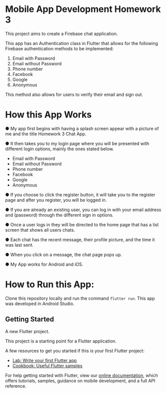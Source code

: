 # Mobile App Development Homework 3 

This project aims to create a Firebase chat application.

This app has an Authentication class in Flutter that allows for the following Firebase authentication methods to be implemented:

1. Email with Password
2. Email without Password
3. Phone number
4. Facebook
5. Google
6. Anonymous

This method also allows for users to verify their email and sign out.

# How this App Works

● My app first begins with having a splash screen appear with a picture of me and the title Homework 3 Chat App.

● It then takes you to my login page where you will be presented with different login options, mainly the ones stated below.

- Email with Password
- Email without Password
- Phone number
- Facebook
- Google
- Anonymous

● If you choose to click the register button, it will take you to the register page and after you register, you will be logged in.

● If you are already an existing user, you can log in with your email address and (password) through the different sign in options.

● Once a user logs in they will be directed to the home page that has a list screen that shows all users chats.

● Each chat has the recent message, their profile picture, and the time it was last sent.

● When you click on a message, the chat page pops up.

● My App works for Android and iOS.

# How to Run this App:

Clone this repository locally and run the command `flutter run`. This app was developed in Android Studio.

## Getting Started

A new Flutter project.

This project is a starting point for a Flutter application.

A few resources to get you started if this is your first Flutter project:

- [Lab: Write your first Flutter app](https://flutter.dev/docs/get-started/codelab)
- [Cookbook: Useful Flutter samples](https://flutter.dev/docs/cookbook)

For help getting started with Flutter, view our
[online documentation](https://flutter.dev/docs), which offers tutorials,
samples, guidance on mobile development, and a full API reference.
